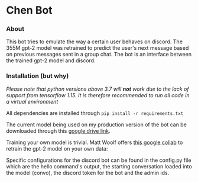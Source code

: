 
# Chen Bot

### About
This bot tries to emulate the way a certain user behaves on discord. The 355M gpt-2 model was retrained to predict the user's next message based on previous messages sent in a group chat. The bot is an interface between the trained gpt-2 model and discord.

### Installation (but why)
*Please note that python versions above 3.7 will **not** work due to the lack of support from tensorflow 1.15. It is therefore recommended to run all code in a virtual environment*

All dependencies are installed through `pip install -r requirements.txt`

The current model being used on my production version of the bot can be downloaded through this [google drive link](https://drive.google.com/file/d/1J8cpxLIL45r96zzaeCXT0I3qK7Lq9ezh/view?usp=sharing). 

Training your own model is trivial. Matt Woolf offers [this google collab](https://colab.research.google.com/drive/1qxcQ2A1nNjFudAGN_mcMOnvV9sF_PkEb) to retrain the gpt-2 model on your own data: 

Specific configurations for the discord bot can be found in the config.py file which are the hello command's output, the starting conversation loaded into the model (convo), the discord token for the bot and the admin ids.